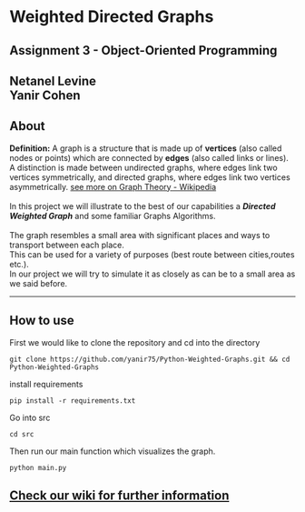 # Weighted Directed Graphs

## Assignment 3 - Object-Oriented Programming

**Netanel Levine**<br>
**Yanir Cohen**
--- 

## About

**Definition:**
A graph is a structure that is made up of **vertices** (also called nodes or points)
which are connected by **edges** (also called links or lines). A distinction is made between undirected graphs, where
edges link two vertices symmetrically, and directed graphs, where edges link two vertices
asymmetrically. <a href="https://en.wikipedia.org/wiki/Graph_theory">see more on Graph Theory - Wikipedia</a><br>
<br>In this project we will illustrate to the best of our capabilities a ***Directed Weighted Graph*** and some familiar
Graphs Algorithms. <br>
<br>The graph resembles a small area with significant places and ways to transport between each place.  
This can be used for a variety of purposes (best route between cities,routes etc.).
<br>In our project we will try to simulate it as closely as can be to a small area as we said before.

---

## How to use
First we would like to clone the repository and cd into the directory
```
git clone https://github.com/yanir75/Python-Weighted-Graphs.git && cd Python-Weighted-Graphs
```
install requirements
```
pip install -r requirements.txt
```
Go into src
```
cd src
```
Then run our main function which visualizes the graph.
```
python main.py
```


## <a href="https://github.com/yanir75/Weighted_Graph_Algorithms_Py/wiki">Check our wiki for further information</a>
